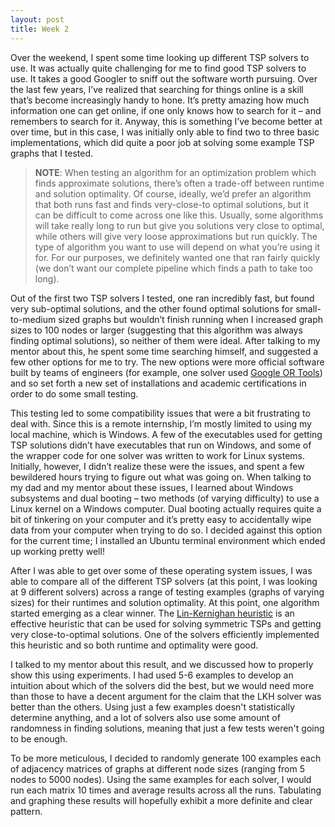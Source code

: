 ```yaml
---
layout: post
title: Week 2
---
```

Over the weekend, I spent some time looking up different TSP solvers to use. It was actually quite challenging for me to find good TSP solvers to use. It takes a good Googler to sniff out the software worth pursuing. Over the last few years, I’ve realized that searching for things online is a skill that’s become increasingly handy to hone. It’s pretty amazing how much information one can get online, if one only knows how to search for it – and remembers to search for it. Anyway, this is something I’ve become better at over time, but in this case, I was initially only able to find two to three basic implementations, which did quite a poor job at solving some example TSP graphs that I tested.

> **NOTE**: When testing an algorithm for an optimization problem which finds approximate solutions, there’s often a trade-off between runtime and solution optimality. Of course, ideally, we’d prefer an algorithm that both runs fast and finds very-close-to optimal solutions, but it can be difficult to come across one like this. Usually, some algorithms will take really long to run but give you solutions very close to optimal, while others will give very loose approximations but run quickly. The type of algorithm you want to use will depend on what you’re using it for. For our purposes, we definitely wanted one that ran fairly quickly (we don’t want our complete pipeline which finds a path to take too long). 
    
Out of the first two TSP solvers I tested, one ran incredibly fast, but found very sub-optimal solutions, and the other found optimal solutions for small-to-medium sized graphs but wouldn’t finish running when I increased graph sizes to 100 nodes or larger (suggesting that this algorithm was always finding optimal solutions), so neither of them were ideal. After talking to my mentor about this, he spent some time searching himself, and suggested a few other options for me to try. The new options were more official software built by teams of engineers (for example, one solver used [Google OR Tools](https://developers.google.com/optimization/routing/tsp)) and so set forth a new set of installations and academic certifications in order to do some small testing. 

This testing led to some compatibility issues that were a bit frustrating to deal with. Since this is a remote internship, I’m mostly limited to using my local machine, which is Windows. A few of the executables used for getting TSP solutions didn’t have executables that run on Windows, and some of the wrapper code for one solver was written to work for Linux systems. Initially, however, I didn’t realize these were the issues, and spent a few bewildered hours trying to figure out what was going on. 
When talking to my dad and my mentor about these issues, I learned about Windows subsystems and dual booting – two methods (of varying difficulty) to use a Linux kernel on a Windows computer. Dual booting actually requires quite a bit of tinkering on your computer and it’s pretty easy to accidentally wipe data from your computer when trying to do so. I decided against this option for the current time; I installed an Ubuntu terminal environment which ended up working pretty well!

After I was able to get over some of these operating system issues, I was able to compare all of the different TSP solvers (at this point, I was looking at 9 different solvers) across a range of testing examples (graphs of varying sizes) for their runtimes and solution optimality. At this point, one algorithm started emerging as a clear winner. The [Lin-Kernighan heuristic]( https://en.wikipedia.org/wiki/Lin%E2%80%93Kernighan_heuristic) is an effective heuristic that can be used for solving symmetric TSPs and getting very close-to-optimal solutions. One of the solvers efficiently implemented this heuristic and so both runtime and optimality were good. 

I talked to my mentor about this result, and we discussed how to properly show this using experiments. I had used 5-6 examples to develop an intuition about which of the solvers did the best, but we would need more than those to have a decent argument for the claim that the LKH solver was better than the others. Using just a few examples doesn't statistically determine anything, and a lot of solvers  also use some amount of randomness in finding solutions, meaning that just a few tests weren't going to be enough. 

To be more meticulous, I decided to randomly generate 100 examples each of adjacency matrices of graphs at different node sizes (ranging from 5 nodes to 5000 nodes). Using the same examples for each solver, I would run each matrix 10 times and average results across all the runs. Tabulating and graphing these results will hopefully exhibit a more definite and clear pattern. 
 

